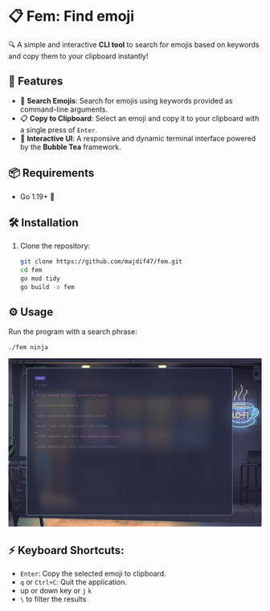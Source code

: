 # 📋 Fem: Find emoji 
🔍 A simple and interactive **CLI tool** to search for emojis based on keywords and copy them to your clipboard instantly!

## 🚀 Features
- 🔎 **Search Emojis**: Search for emojis using keywords provided as command-line arguments.
- 📋 **Copy to Clipboard**: Select an emoji and copy it to your clipboard with a single press of `Enter`.
- 🎨 **Interactive UI**: A responsive and dynamic terminal interface powered by the **Bubble Tea** framework.

## 📦 Requirements
- Go 1.19+ 🐹
## 🛠 Installation
1. Clone the repository:
   ```bash
   git clone https://github.com/majdif47/fem.git
   cd fem
   go mod tidy
   go build -o fem
   ```
## ⚙️ Usage
  Run the program with a search phrase:
   ```bash
   ./fem ninja
   ```
![fem](https://github.com/majdif47/fem/blob/master/250117_21h14m43s_screenshot.png)

## ⚡ **Keyboard Shortcuts**:
  - `Enter`: Copy the selected emoji to clipboard.
  - `q` or `Ctrl+C`: Quit the application.
  - up or down key or `j` `k`
  - `\`  to filter the results
